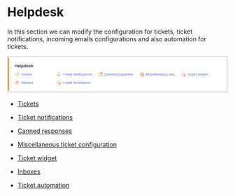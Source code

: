 Helpdesk
=============

In this section we can modify the configuration for tickets, ticket notifications, incoming emails configurations and also automation for tickets.

![Tickets](support_config.png)

* [Tickets](configuration/support/tickets/tickets.md)

* [Ticket notifications](configuration/support/ticket_notifications/ticket_notifications.md)

* [Canned responses](configuration/support/ticket_canned_responses/ticket_canned_responses.md)

* [Miscellaneous ticket configuration](configuration/support/general_ticket_configuration/general_ticket_configuration.md)

* [Ticket widget](configuration/support/feedback_widget/feedback_widget.md)

* [Inboxes](configuration/support/inboxes/inboxes.md)

* [Ticket automation](configuration/support/ticket_automation/ticket_automation.md)

